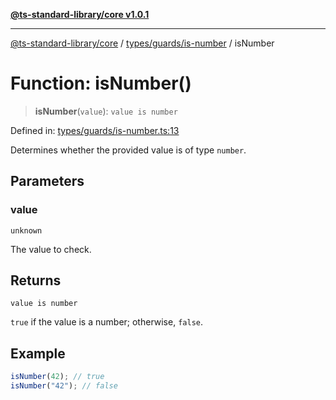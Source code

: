 [**@ts-standard-library/core v1.0.1**](../../../../README.md)

***

[@ts-standard-library/core](../../../../modules.md) / [types/guards/is-number](../README.md) / isNumber

# Function: isNumber()

> **isNumber**(`value`): `value is number`

Defined in: [types/guards/is-number.ts:13](https://github.com/gabaudette/ts-stdlib/blob/7333da76bc775fbabd0907ad8519b912cfc2fe26/packages/core/src/types/guards/is-number.ts#L13)

Determines whether the provided value is of type `number`.

## Parameters

### value

`unknown`

The value to check.

## Returns

`value is number`

`true` if the value is a number; otherwise, `false`.

## Example

```typescript
isNumber(42); // true
isNumber("42"); // false
```
